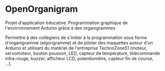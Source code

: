 # OpenOrganigram
Projet d'application éducative. Programmation graphique de l'envirronnement Arduino grâce à des organigrammes

Permettre à des collégiens de s'initier à la programmation sous forme d'organigramme (algorigramme) et de piloter des maquettes autour d'un Arduino et utilisant du matériel de l'entreprise TechnoZone51 (moteur, servomoteur, bouton poussoir, LED, capteur de température, télécommande infra-rouge, buzzer, afficheur LCD, potentiomètre, capteur fin de course, ...). 

